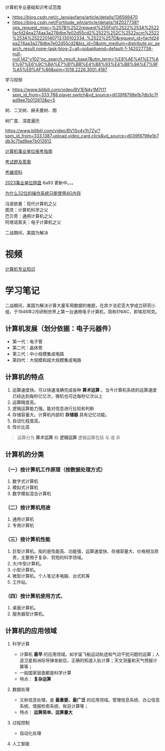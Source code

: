 
计算机专业基础知识考试范围
* https://blog.csdn.net/c_lanxiaofang/article/details/136566470
* https://blog.csdn.net/Fortitude_wln/article/details/142027738?ops_request_misc=%257B%2522request%255Fid%2522%253A%2522facfd24ea274aa3a278dbe7e02d55cd2%2522%252C%2522scm%2522%253A%252220140713.130102334..%2522%257D&request_id=facfd24ea274aa3a278dbe7e02d55cd2&biz_id=0&utm_medium=distribute.pc_search_result.none-task-blog-2~all~sobaiduend~default-1-142027738-null-null.142^v102^pc_search_result_base7&utm_term=%E8%AE%A1%E7%AE%97%E6%9C%BA%E7%B1%BB%E4%B8%93%E4%B8%9A%E7%9F%A5%E8%AF%86&spm=1018.2226.3001.4187

学习视频
* https://www.bilibili.com/video/BV1EN4y1M7t1?spm_id_from=333.788.player.switch&vd_source=d039f8798e1b7db3c7fad9ee7b012612&p=5

树、二叉树、赫夫曼树、图

树广度、深度遍历


https://www.bilibili.com/video/BV1Sv4y1h7Zy/?spm_id_from=333.1387.upload.video_card.click&vd_source=d039f8798e1b7db3c7fad9ee7b012612

[计算机事业单位报考指南](https://zhuanlan.zhihu.com/p/545929829)

[考试题及答案](https://www.doc88.com/p-19316402702664.html)

[考编资料](https://7opiqt.smartapps.baidu.com/?_chatParams=%7B%22agent_id%22%3A%22RC5xEPqqp3WYVYhq6IjjzUtsH3CAOnnM%22%2C%22content_build_id%22%3A%22%22%2C%22from%22%3A%22q2a%22%2C%22token%22%3A%22JMeWiLm5NVXlzwtp4YMJ98Wogo1ml0Os614QxwTchqwwqHtq%2B06vMg2BrnhmfA6D2H0ZprkiPrRC2o5vYvbsPOnhc46eLmLtNGLyTHaQk9CxbANeDkBSBmO0oL3gOEbHStc1%2Bj3haqT7%2BlqLnjHeK9OlzMhmjJDpjVNY7H22Yy4%3D%22%2C%22chat_no_login%22%3Atrue%7D&_swebScene=3711001210000000)

[2023事业单位网盘](https://pan.baidu.com/s/1eqJY3CQm51I5ole1tPM1EQ#list/path=%2Fsharelink1187617243-423645642417959%2F2023%E4%BA%8B%E4%B8%9A%E5%8D%95%E4%BD%8D&parentPath=%2Fsharelink1187617243-423645642417959) 6a93  更新中。。。

[为什么32位的操作系统只能使用4G内存](https://www.yigegongjiang.com/2019/4gMemory/)



冯诺依曼：现代计算机之父  
图灵：计算机科学之父   
巴贝奇：通用计算机之父  
阿塔诺索夫：电子计算机之父  

二战期间，美国为解决


# 视频
[计算机专业知识](https://www.bilibili.com/video/BV16D42157n6/?spm_id_from=333.337.search-card.all.click&vd_source=d039f8798e1b7db3c7fad9ee7b012612)

# 学习笔记
二战期间，美国为解决计算大量军用数据的难题，在宾夕法尼亚大学成立研究小组，于1946年2月研制世界上第一台通用电子计算机，简称ENIAC，即埃尼阿克。  

## 计算机发展（划分依据：电子元器件）
* 第一代：电子管
* 第二代：晶体管
* 第三代：中小规模集成电路
* 第四代：大规模和超大规模集成电路

## 计算机的特点
1. 运算速度快。可以快速准确完成各种 **算术运算** 。当今计算机系统的运算速度已经达到每秒亿亿次，微机也可达每秒亿次以上
2. 运算精度高。
3. 逻辑运算能力强。能对信息进行比较和判断
4. 存储容量大。计算机内部的 **存储器** 具有记忆功能。
5. 自动化程度高。
6. 性价比高

> 运算分为 **算术运算** 和 **逻辑运算**
> 逻辑运算包括 与 或 非

## 计算机的分类
### （一）按计算机工作原理（按数据处理方式）
1. 数字式计算机
2. 模拟式计算机
3. 数字模拟混合计算机

### （二）按计算机用途
1. 通用计算机
2. 专用计算机

### （三）按计算机性能
1. 巨型计算机。指的是性能高、功能强，运算速度快、存储容量大、价格相当昂贵，主要用于复杂、剪短的科学领域。
2. 大/中型计算机。
3. 小型计算机。
4. 微型计算机。个人笔记本电脑、台式机等
5. 工作站。

### （四）按计算机使用方式、
1. 桌面计算机。
2. 服务器型计算机。

## 计算机的应用领域
1. 科学计算
    - 计算机 **最早** 的应用领域。如宇宙飞船运动轨迹和气动干扰问题的运算；人造卫星和洲际导弹发射后，正确的知道入轨计算；天文测量和天气预报计算等；
    - 一般国家层面都是科学计算
    - 特点： **复杂运算**
2. 数据处理
    - 又称信息处理，是 **最重要、最广泛** 的应用领域。管理信息系统、办公信息系统、情报检索系统、账目计算等；
    - 特点： **运算简单、运算量大**
  
3. 过程控制
   - 自动化处理
5. 人工智能


   
